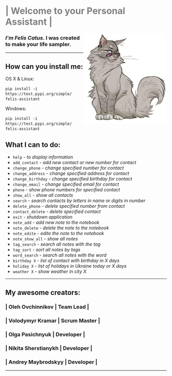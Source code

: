 
# <span style="color:grey"> | Welcome to your Personal Assistant |  </span> #
<img src="felis_catus.png" align="right" style="width: 260px"  />

### *I'm Felis Сatus*. I was created to make your life sampler.


---
## How can you install me:
OS X & Linux:
```
pip install -i https://test.pypi.org/simple/ felis-assistant
```
Windows:
```
pip install -i https://test.pypi.org/simple/ felis-assistant
```

## What I can to do:

* `help` - *to display information*
* `add_contact` - *add new contact or new number for contact*
* `change_phone` - *change specified number for contact*
* `change_address` - *change specified address for contact*
* `change_birthday` - *change specified birthday for contact*
* `change_email` - *change specified email for contact*
* `phone` - *show phone numbers for specified contact*
* `show_all` - *show all contacts*
* `search` - *search contacts by letters in name or digits in number*
* `delete_phone` - *delete specified number from contact*
* `contact_delete` - *delete specified contact*
* `exit` - *shutdown application*
* `note_add` - *add new note to the notebook*
* `note_delete` - *delete the note to the notebook*
* `note_edite` - *edite the note to the notebook*
* `note_show_all` - *show all notes*
* `tag_search` - *search all notes with the tag*
* `tag_sort` - *sort all notes by tags*
* `word_search` - *search all notes with the word*
* `birthday X` - *list of contact with birthday in X days*
* `holiday X` - *list of holidays in Ukraine today or X days*
* `weather X` - *show weather in city X*



---
## My awesome creators: ##

### | Oleh Ovchinnikov | Team Lead |
### | Volodymyr Kramar | Scrum Master |
### | Olga Pasichnyuk  | Developer |
### | Nikita Sherstianykh  | Developer |
### | Andrey Maybrodskyy  | Developer |

---
